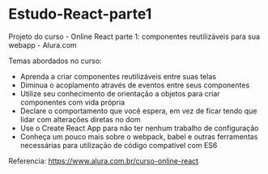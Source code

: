 # Estudo-React-parte1
Projeto do curso - Online React parte 1: componentes reutilizáveis para sua webapp  - Alura.com

Temas abordados no curso:

- Aprenda a criar componentes reutilizáveis entre suas telas
- Diminua o acoplamento através de eventos entre seus componentes
- Utilize seu conhecimento de orientação a objetos para criar componentes com vida própria
- Declare o comportamento que você espera, em vez de ficar tendo que lidar com alterações diretas no dom
- Use o Create React App para não ter nenhum trabalho de configuração
- Conheça um pouco mais sobre o webpack, babel e outras ferramentas necessárias para utilização de código compatível com ES6

Referencia:
https://www.alura.com.br/curso-online-react
